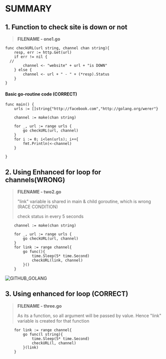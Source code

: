 # SUMMARY

## 1. Function to check site is down or not
> **FILENAME - one1.go**
```golang
func checkURL(url string, channel chan string){
	resp, err := http.Get(url)
	if err != nil {
  //
		channel <- "website" + url + "is DOWN"
	} else {
		channel <- url + " - " + (*resp).Status
	}
}
```
#### Basic go-routine code (CORRECT)
```golang
func main() {
	urls := []string{"http://facebook.com","http://golang.org/werer"}

	channel := make(chan string)

	for _, url := range urls {
		go checkURL(url, channel)
	}
	for i := 0; i<len(urls); i++{
		fmt.Println(<-channel)
	}

}
```

## 2. Using Enhanced for loop for channels(WRONG)
> **FILENAME - two2.go**
> 
> "link" variable is shared in main & child goroutine, which is wrong (RACE CONDITION)
> 
> check status in every 5 seconds
```golang
	channel := make(chan string)

	for _, url := range urls {
		go checkURL(url, channel)
	}
	for link := range channel{
		go func(){
			time.Sleep(5* time.Second)
			checkURL(link, channel)
		}()
	}
```
![GITHUB_GOLANG](https://user-images.githubusercontent.com/25201571/119268624-7185eb80-bc11-11eb-9794-fa76554f307e.PNG)


## 3. Using enhanced for loop (CORRECT)
> **FILENAME - three.go**
>
> As its a function, so all argument will be passed by value. Hence "link" variable is created for that function
```golang
	for link := range channel{
		go func(l string){
			time.Sleep(5* time.Second)
			checkURL(l, channel)
		}(link)
	}
 ```
